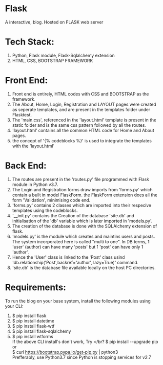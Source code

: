 # Flask
A interactive, blog. Hosted on FLASK web server
# Tech Stack:
1) Python, Flask module, Flask-Sqlalchemy extension
2) HTML, CSS, BOOTSTRAP FRAMEWORK
# Front End:
  1) Front end is entirely, HTML codes with CSS and BOOTSTRAP as the framework.
  2) The About, Home, Login, Registration and LAYOUT pages were created as seperate templates,
  and are present in the templates folder under Flasktest.
  3) The 'main.css', referenced in the 'layout.html' template is present in the static folder
  and is the same css pattern followed by all the routes.
  4) 'layout.html' contains all the common HTML code for Home and About pages.
  5) the concept of '{% codeblocks %}' is used to integrate the templates with the 'layout.html'
# Back End:
  1) The routes are present in the 'routes.py' file programmed with Flask module in Python v3.7. 
  2) The Login and Registration forms draw imports from 'forms.py' which contain a built in model FlaskForm.
  the FlaskForm extension does all the form 'Validation', minimising code end.
  3) 'forms.py' contains 2 classes which are imported into their respecive templates using the codeblocks.
  4) '__init.py' contains the Creation of the database 'site.db' and initialisation of the 'db' variable
  which is later imported in 'models.py'.
  5) The creation of the database is done with the SQLAlchemy extension of flask.
  6) 'models.py' is the module which creates and maintins users and posts. The system incorporated here is called
  "multi to one". In DB terms, 1 'user' (author) can have many 'posts' but 1 'post' can have only 1 'author'.
  7) Hence the 'User' class is linked to the 'Post' class usind 'db.relationship('Post',backref='author', lazy=True)'
  command.
  8) 'site.db' is the database file available locally on the host PC directories.
# Requirements: 
  To run the blog on your base system, install the following modules using your CLI: </br>
  1) $ pip install flask
  2) $ pip install datetime
  3) $ pip install flask-wtf
  4) $ pip install flask-sqlalchemy
  5) $ pip install wtforms </br>
  If the above CLI install's don't work, Try </br?
  $ pip install --upgrade pip </br>
  or </br> $ curl https://bootstrap.pypa.io/get-pip.py | python3 </br>
  Prefferably, use Python3.7 since Python is stopping services for v2.7
  
  
